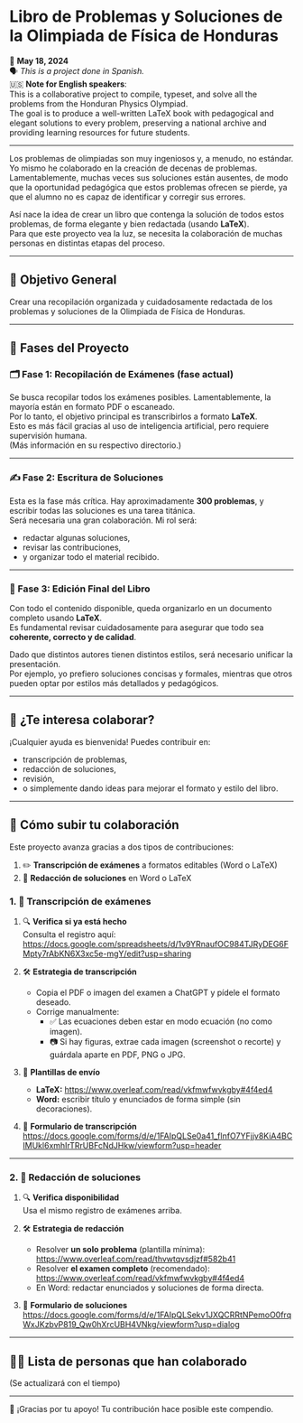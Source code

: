 # Libro de Problemas y Soluciones de la Olimpiada de Física de Honduras

📅 **May 18, 2024**  
🗣️ _This is a project done in Spanish._  
🇺🇸 **Note for English speakers**:  
This is a collaborative project to compile, typeset, and solve all the problems from the Honduran Physics Olympiad.  
The goal is to produce a well-written LaTeX book with pedagogical and elegant solutions to every problem, preserving a national archive and providing learning resources for future students.

---

Los problemas de olimpiadas son muy ingeniosos y, a menudo, no estándar. Yo mismo he colaborado en la creación de decenas de problemas.  
Lamentablemente, muchas veces sus soluciones están ausentes, de modo que la oportunidad pedagógica que estos problemas ofrecen se pierde, ya que el alumno no es capaz de identificar y corregir sus errores.

Así nace la idea de crear un libro que contenga la solución de todos estos problemas, de forma elegante y bien redactada (usando **LaTeX**).  
Para que este proyecto vea la luz, se necesita la colaboración de muchas personas en distintas etapas del proceso.

---

## 📌 Objetivo General
Crear una recopilación organizada y cuidadosamente redactada de los problemas y soluciones de la Olimpiada de Física de Honduras.

---

## 🔧 Fases del Proyecto

### 🗂 Fase 1: Recopilación de Exámenes (fase actual)
Se busca recopilar todos los exámenes posibles. Lamentablemente, la mayoría están en formato PDF o escaneado.  
Por lo tanto, el objetivo principal es transcribirlos a formato **LaTeX**.  
Esto es más fácil gracias al uso de inteligencia artificial, pero requiere supervisión humana.  
(Más información en su respectivo directorio.)

---

### ✍️ Fase 2: Escritura de Soluciones
Esta es la fase más crítica. Hay aproximadamente **300 problemas**, y escribir todas las soluciones es una tarea titánica.  
Será necesaria una gran colaboración. Mi rol será:
- redactar algunas soluciones,
- revisar las contribuciones,
- y organizar todo el material recibido.

---

### 📘 Fase 3: Edición Final del Libro
Con todo el contenido disponible, queda organizarlo en un documento completo usando **LaTeX**.  
Es fundamental revisar cuidadosamente para asegurar que todo sea **coherente, correcto y de calidad**.

Dado que distintos autores tienen distintos estilos, será necesario unificar la presentación.  
Por ejemplo, yo prefiero soluciones concisas y formales, mientras que otros pueden optar por estilos más detallados y pedagógicos.

---

## 🤝 ¿Te interesa colaborar?
¡Cualquier ayuda es bienvenida! Puedes contribuir en:
- transcripción de problemas,
- redacción de soluciones,
- revisión,
- o simplemente dando ideas para mejorar el formato y estilo del libro.

---

## 🙌 Cómo subir tu colaboración

Este proyecto avanza gracias a dos tipos de contribuciones:

1. ✏️ **Transcripción de exámenes** a formatos editables (Word o LaTeX)  
2. 🧮 **Redacción de soluciones** en Word o LaTeX

### 1. 📝 Transcripción de exámenes

1. 🔍 **Verifica si ya está hecho**  
   Consulta el registro aquí:  
   https://docs.google.com/spreadsheets/d/1v9YRnaufOC984TJRyDEG6FMpty7rAbKN6X3xc5e-mgY/edit?usp=sharing

2. 🛠️ **Estrategia de transcripción**  
   - Copia el PDF o imagen del examen a ChatGPT y pídele el formato deseado.  
   - Corrige manualmente:  
     - ✅ Las ecuaciones deben estar en modo ecuación (no como imagen).  
     - 📷 Si hay figuras, extrae cada imagen (screenshot o recorte) y guárdala aparte en PDF, PNG o JPG.

3. 📄 **Plantillas de envío**  
   - **LaTeX:** https://www.overleaf.com/read/vkfmwfwvkgby#4f4ed4  
   - **Word:** escribir título y enunciados de forma simple (sin decoraciones).

4. 🚀 **Formulario de transcripción**  
   https://docs.google.com/forms/d/e/1FAIpQLSe0a41_flnfO7YFjjv8KiA4BCIMUkl6xmhIrTRrUBFcNdJHkw/viewform?usp=header

---

### 2. 📖 Redacción de soluciones

1. 🔍 **Verifica disponibilidad**  
   Usa el mismo registro de exámenes arriba.

2. 🛠️ **Estrategia de redacción**  
   - Resolver **un solo problema** (plantilla mínima):  
     https://www.overleaf.com/read/thvwtqvsdjzf#582b41  
   - Resolver **el examen completo** (recomendado):  
     https://www.overleaf.com/read/vkfmwfwvkgby#4f4ed4  
   - En Word: redactar enunciados y soluciones de forma directa.

3. 🚀 **Formulario de soluciones**  
   https://docs.google.com/forms/d/e/1FAIpQLSekv1JXQCRRtNPemoO0frqWxJKzbvP819_Qw0hXrcUBH4VNkg/viewform?usp=dialog

---

## 🙋‍♀️ Lista de personas que han colaborado
(Se actualizará con el tiempo)

---

🎉 ¡Gracias por tu apoyo! Tu contribución hace posible este compendio.
